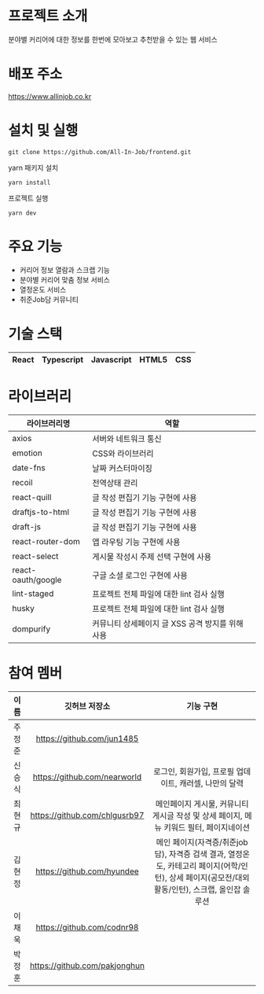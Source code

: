 # 프로젝트 소개
분야별 커리어에 대한 정보를 한번에 모아보고 추천받을 수 있는 웹 서비스

# 배포 주소
https://www.allinjob.co.kr

# 설치 및 실행
```
git clone https://github.com/All-In-Job/frontend.git
```
yarn 패키지 설치
```
yarn install
```
프로젝트 실행
```
yarn dev
```

# 주요 기능
- 커리어 정보 열람과 스크랩 기능
- 분야별 커리어 맞춤 정보 서비스
- 열정온도 서비스
- 취준Job담 커뮤니티

# 기술 스택
| React | Typescript | Javascript | HTML5 | CSS |
|---|---|---|---|---|

# 라이브러리
| 라이브러리명 | 역할 |
| --- | --- |
| axios | 서버와 네트워크 통신 |
| emotion | CSS와 라이브러리 |
| date-fns | 날짜 커스터마이징 |
|recoil | 전역상태 관리 |
| react-quill | 글 작성 편집기 기능 구현에 사용 |
| draftjs-to-html | 글 작성 편집기 기능 구현에 사용 |
| draft-js |글 작성 편집기 기능 구현에 사용 |
| react-router-dom|앱 라우팅 기능 구현에 사용 |
| react-select | 게시물 작성시 주제 선택 구현에 사용 |
| react-oauth/google | 구글 소셜 로그인 구현에 사용 |
| lint-staged | 프로젝트 전체 파일에 대한 lint 검사 실행 |
| husky | 프로젝트 전체 파일에 대한 lint 검사 실행 |
| dompurify | 커뮤니티 상세페이지 글 XSS 공격 방지를 위해 사용 |

# 참여 멤버
| 이름 | 깃허브 저장소 | 기능 구현 |
| :---: | :---: | :---: |
| 주정준 | https://github.com/jun1485 | |
| 신승식 | https://github.com/nearworld | 로그인, 회원가입, 프로필 업데이트, 캐러셀, 나만의 달력 |
| 최현규 | https://github.com/chlgusrb97 | 메인페이지 게시물, 커뮤니티 게시글 작성 및 상세 페이지, 메뉴 키워드 필터, 페이지네이션 |
| 김현정 | https://github.com/hyundee | 메인 페이지(자격증/취준job담), 자격증 검색 결과, 열정온도, 카테고리 페이지(어학/인턴), 상세 페이지(공모전/대외활동/인턴), 스크랩, 올인잡 솔루션|
| 이채욱 | https://github.com/codnr98 | |
| 박정훈 | https://github.com/pakjonghun || 
